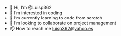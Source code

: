 - 👋 Hi, I’m @Luisp362
- 👀 I’m interested in coding
- 🌱 I’m currently learning to code from scratch
- 💞️ I’m looking to collaborate on project management
- 📫 How to reach me luisp362@yahoo.es

<!---
Luisp362/Luisp362 is a ✨ special ✨ repository because its `README.md` (this file) appears on your GitHub profile.
You can click the Preview link to take a look at your changes.
--->
